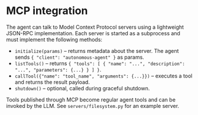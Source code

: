 # MCP integration

The agent can talk to Model Context Protocol servers using a lightweight JSON-RPC implementation. Each server is started as a subprocess and must implement the following methods:

- `initialize(params)` – returns metadata about the server. The agent sends `{ "client": "autonomous-agent" }` as params.
- `listTools()` – returns `{ "tools": [ { "name": "...", "description": "...", "parameters": {...} } ] }`.
- `callTool({"name": "tool_name", "arguments": {...}})` – executes a tool and returns the result payload.
- `shutdown()` – optional, called during graceful shutdown.

Tools published through MCP become regular agent tools and can be invoked by the LLM. See `servers/filesystem.py` for an example server.
